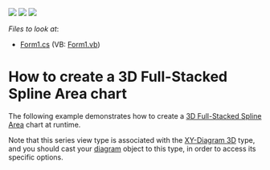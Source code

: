 <!-- default badges list -->
![](https://img.shields.io/endpoint?url=https://codecentral.devexpress.com/api/v1/VersionRange/128573049/14.2.3%2B)
[![](https://img.shields.io/badge/Open_in_DevExpress_Support_Center-FF7200?style=flat-square&logo=DevExpress&logoColor=white)](https://supportcenter.devexpress.com/ticket/details/E1024)
[![](https://img.shields.io/badge/📖_How_to_use_DevExpress_Examples-e9f6fc?style=flat-square)](https://docs.devexpress.com/GeneralInformation/403183)
<!-- default badges end -->
<!-- default file list -->
*Files to look at*:

* [Form1.cs](./CS/3DFullStackedSplineAreaChart/Form1.cs) (VB: [Form1.vb](./VB/3DFullStackedSplineAreaChart/Form1.vb))
<!-- default file list end -->
# How to create a 3D Full-Stacked Spline Area chart


The following example demonstrates how to create a [3D Full-Stacked Spline Area](https://docs.devexpress.com/WindowsForms/3997/controls-and-libraries/chart-control/series-views/3d-series-views/area-series-views/full-stacked-spline-area-chart?p=netframework) chart at runtime.

Note that this series view type is associated with the [XY-Diagram 3D](https://docs.devexpress.com/WindowsForms/5909/controls-and-libraries/chart-control/diagram/xy-diagram-3d?p=netframework)
 type, and you should cast your [diagram](https://docs.devexpress.com/WindowsForms/5778/controls-and-libraries/chart-control/diagram?p=netframework) object to this type, in order to access its specific options.
